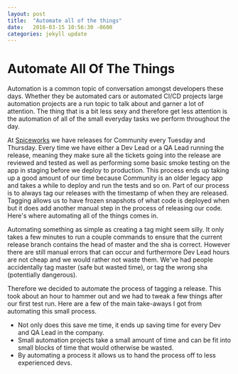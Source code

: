 ```yaml
---
layout: post
title:  "Automate all of the things"
date:   2016-03-15 10:56:30 -0600
categories: jekyll update
---
```


# Automate All Of The Things

Automation is a common topic of conversation amongst developers these days.
Whether they be automated cars or automated CI/CD projects large automation
projects are a run topic to talk about and garner a lot of attention.
The thing that is a bit less sexy and therefore get less attention is the automation
of all of the small everyday tasks we perform throughout the day.

At [Spiceworks](http://www.spiceworks.com/) we have releases for Community every
Tuesday and Thursday.
Every time we have either a Dev Lead or a QA Lead running the release, meaning
they make sure all the tickets going into the release are reviewed and tested as
well as performing some basic smoke testing on the app in staging before we deploy
to production.
This process ends up taking up a good amount of our time because Community is an
older legacy app and takes a while to deploy and run the tests and so on.
Part of our process is to always tag our releases with the timestamp of when
they are released.
Tagging allows us to have frozen snapshots of what code is deployed when but it
does add another manual step in the process of releasing our code.
Here's where automating all of the things comes in.

Automating something as simple as creating a tag might seem silly.
It only takes a few minutes to run a couple commands to ensure that the current
release branch contains the head of master and the sha is correct.
However there are still manual errors that can occur and furthermore
Dev Lead hours are not cheap and we would rather not waste them.
We've had people accidentally tag master (safe but wasted time), or tag the wrong
sha (potentially dangerous).

Therefore we decided to automate the process of tagging a release.
This took about an hour to hammer out and we had to tweak a few things after our
first test run.
Here are a few of the main take-aways I got from automating this small process.

* Not only does this save me time, it ends up saving time for every Dev and QA Lead
in the company.
* Small automation projects take a small amount of time and can be fit into small
blocks of time that would otherwise be wasted.
* By automating a process it allows us to hand the process off to less experienced devs.
